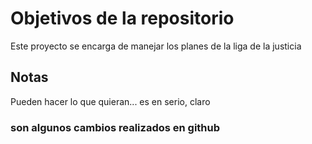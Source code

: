 # Objetivos de la repositorio

Este proyecto se encarga de manejar los planes de la liga de la justicia


## Notas
Pueden hacer lo que quieran...
es en serio, claro

### son algunos cambios realizados en github
